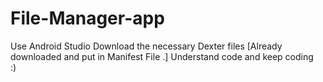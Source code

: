 # File-Manager-app
Use Android Studio 
Download the necessary Dexter files [Already downloaded and put in  Manifest File .]
Understand code and keep coding   
:)
